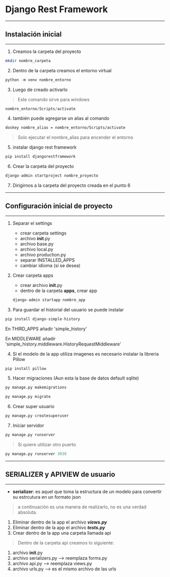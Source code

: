 # Django Rest Framework

---
## Instalación inicial
---

1. Creamos la carpeta del proyecto

```bash
mkdir nombre_carpeta
```

2. Dentro de la carpeta creamos el entorno virtual

```python
python -m venv nombre_entorno
```

3. Luego de creado activarlo
> Este comando sirve para windows
```python
nombre_entorno/Scripts/activate
```

4. también puede agregarse un alias al comando
```bash
doskey nombre_alias = nombre_entorno/Scripts/activate
```

> Solo ejecutar el nombre_alias para encender el entorno

5. instalar django rest framework
```python
pip install djangorestframework
```

6. Crear la carpeta del proyecto
```python
django-admin startproject nombre_proyecto
```

7. Dirigirnos a la carpeta del proyecto creada en el punto 6

---

## Configuración inicial de proyecto
---

1. Separar el settings

    * crear carpeta settings
    * archivo __init__.py
    * archivo base.py
    * archivo local.py
    * archivo production.py
    * separar INSTALLED_APPS
    * cambiar idioma (si se desea)

2. Crear carpeta apps
    * crear archivo __init__.py
    * dentro de la carpeta **apps**, crear app
    ```python
    django-admin startapp nombre_app
    ```

3. Para guardar el historial del usuario se puede instalar
```python
pip install django-simple-history
```
En THIRD_APPS añadir 'simple_history'

En MIDDLEWARE  añadir 'simple_history.middleware.HistoryRequestMiddleware'


4. Si el modelo de la app utiliza imagenes es necesario instalar la libreria Pillow
```python
pip install pillow
```

5. Hacer migraciones (Aun esta la base de datos default sqlite)
```python
py manage.py makemigrations
```
```python
py manage.py migrate
```

6. Crear super usuario
```python
py manage.py createsuperuser
```

7. Iniciar servidor
```python
py manage.py runserver
```

> Si quiere utilizar otro puerto
```python
py manage.py runserver 3030
```

---
## SERIALIZER y APIVIEW de usuario
---

* **serializer**: es aquel que toma la estructura de un modelo para convertir su estrcutura en un formato json

> a continuación es una manera de realizarlo, no es una verdad absoluta.


1. Eliminar dentro de la app el archivo ___views.py___
2. Eliminar dentro de la app el archivo ___tests.py___
3. Crear dentro de la app una carpeta llamada api

> Dentro de la carpeta api creamos lo siguiente:

1. archivo __init__.py
2. archivo serializers.py --> reemplaza forms.py
3. archivo api.py --> reemplaza views.py
4. archivo urls.py --> es el mismo archivo de las urls